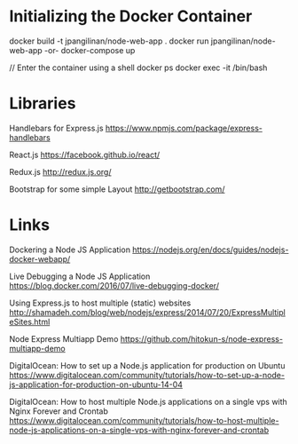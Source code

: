 Initializing the Docker Container
=====

docker build -t jpangilinan/node-web-app .
docker run jpangilinan/node-web-app
-or-
docker-compose up

// Enter the container using a shell
docker ps
docker exec -it <container id> /bin/bash

Libraries
=====
Handlebars for Express.js
https://www.npmjs.com/package/express-handlebars

React.js
https://facebook.github.io/react/

Redux.js
http://redux.js.org/

Bootstrap for some simple Layout
http://getbootstrap.com/

Links
=====

Dockering a Node JS Application
https://nodejs.org/en/docs/guides/nodejs-docker-webapp/

Live Debugging a Node JS Application
https://blog.docker.com/2016/07/live-debugging-docker/

Using Express.js to host multiple (static) websites
http://shamadeh.com/blog/web/nodejs/express/2014/07/20/ExpressMultipleSites.html

Node Express Multiapp Demo
https://github.com/hitokun-s/node-express-multiapp-demo

DigitalOcean: How to set up a Node.js application for production on Ubuntu
https://www.digitalocean.com/community/tutorials/how-to-set-up-a-node-js-application-for-production-on-ubuntu-14-04

DigitalOcean: How to host multiple Node.js applications on a single vps with Nginx Forever and Crontab
https://www.digitalocean.com/community/tutorials/how-to-host-multiple-node-js-applications-on-a-single-vps-with-nginx-forever-and-crontab
